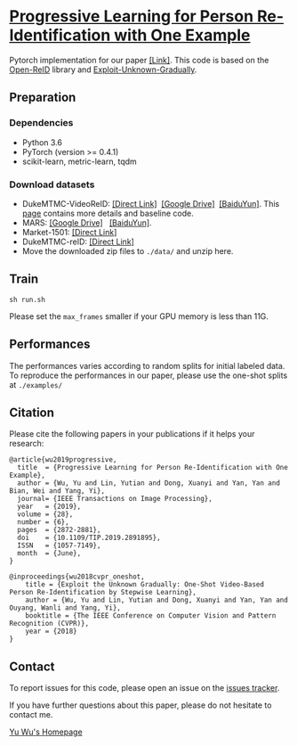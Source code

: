 # [Progressive Learning for Person Re-Identification with One Example](https://ieeexplore.ieee.org/document/8607049)

Pytorch implementation for our paper [[Link]](https://yu-wu.net/pdf/TIP2019_One-Example-reID.pdf).
This code is based on the [Open-ReID](https://github.com/Cysu/open-reid) library and [Exploit-Unknown-Gradually](https://github.com/Yu-Wu/Exploit-Unknown-Gradually).

## Preparation
### Dependencies
- Python 3.6
- PyTorch (version >= 0.4.1)
- scikit-learn, metric-learn, tqdm

### Download datasets 
- DukeMTMC-VideoReID: [[Direct Link]](http://vision.cs.duke.edu/DukeMTMC/data/misc/DukeMTMC-VideoReID.zip)  [[Google Drive]](https://drive.google.com/open?id=1Fdu5GK-C7P8M9QiLbiQNyT_RUFt8oFco)  [[BaiduYun]](https://pan.baidu.com/s/1qL39rnjTjyzjqaD-Wuv8KQ). This [page](https://github.com/Yu-Wu/DukeMTMC-VideoReID) contains more details and baseline code.
- MARS: [[Google Drive]](https://drive.google.com/open?id=1m6yLgtQdhb6pLCcb6_m7sj0LLBRvkDW0)   [[BaiduYun]](https://pan.baidu.com/s/1mByTdvXFsmobXOXBEkIWFw).
- Market-1501: [[Direct Link]](http://45.32.69.75/share/market1501.tar)
- DukeMTMC-reID: [[Direct Link]](http://45.32.69.75/share/duke.tar)
- Move the downloaded zip files to `./data/` and unzip here.


## Train

```shell
sh run.sh
```

Please set the `max_frames` smaller if your GPU memory is less than 11G.

## Performances

The performances varies according to random splits for initial labeled data. To reproduce the performances in our paper, please use the one-shot splits at `./examples/`


## Citation

Please cite the following papers in your publications if it helps your research:

    @article{wu2019progressive,
      title  = {Progressive Learning for Person Re-Identification with One Example},
      author = {Wu, Yu and Lin, Yutian and Dong, Xuanyi and Yan, Yan and Bian, Wei and Yang, Yi},
      journal= {IEEE Transactions on Image Processing},
      year   = {2019}, 
      volume = {28}, 
      number = {6}, 
      pages  = {2872-2881}, 
      doi    = {10.1109/TIP.2019.2891895}, 
      ISSN   = {1057-7149}, 
      month  = {June},
    }
    
    @inproceedings{wu2018cvpr_oneshot,
        title = {Exploit the Unknown Gradually: One-Shot Video-Based Person Re-Identification by Stepwise Learning},
        author = {Wu, Yu and Lin, Yutian and Dong, Xuanyi and Yan, Yan and Ouyang, Wanli and Yang, Yi},
        booktitle = {The IEEE Conference on Computer Vision and Pattern Recognition (CVPR)},
        year = {2018}
    }

    
## Contact

To report issues for this code, please open an issue on the [issues tracker](https://github.com/Yu-Wu/One-Example-Person-ReID/issues).

If you have further questions about this paper, please do not hesitate to contact me. 

[Yu Wu's Homepage](https://yu-wu.net)


